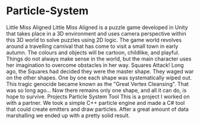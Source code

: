 Particle-System
===============

 Little Miss Aligned Little Miss Aligned is a puzzle game developed in Unity that takes place in a 3D environment and uses camera perspective within this 3D world to solve puzzles using 2D logic.  The game world revolves around a travelling carnival that has come to visit a small town in early autumn. The colours and objects will be cartoon, childlike, and playful. Things do not always make sense in the world, but the main character uses her imagination to overcome obstacles in her way.  Squares Attack! Long ago, the Squares had decided they were the master shape. They waged war on the other shapes. One by one each shape was systematically wiped out. This tragic genocide became known as the "Great Vertex Cleansing".   That was so long ago...   Now there remains only one shape, and all it can do, is hope to survive.  Projects  Particle System Tool This is a project I worked on with a partner. We took a simple C++ particle engine and made a C# tool that could create emitters and draw particles. After a great amount of data marshalling we ended up with a pretty solid result.
